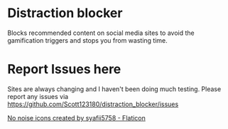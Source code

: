 # Distraction blocker

Blocks recommended content on social media sites to avoid the gamification triggers and stops you from wasting time.

# Report Issues here
Sites are always changing and I haven't been doing much testing. Please report any issues via https://github.com/Scott123180/distraction_blocker/issues 

<a href="https://www.flaticon.com/free-icons/no-noise" title="no noise icons">No noise icons created by syafii5758 - Flaticon</a>